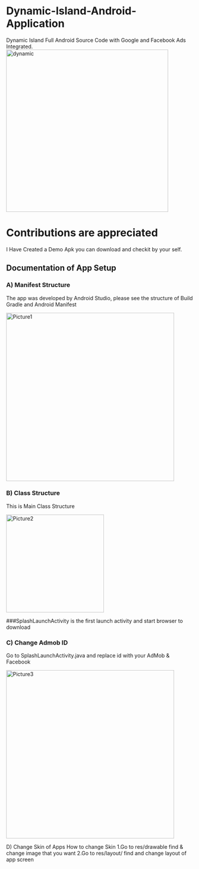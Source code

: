 # Dynamic-Island-Android-Application
 Dynamic Island Full Android Source Code with Google and Facebook Ads Integrated.
<img width="436" alt="dynamic" src="https://user-images.githubusercontent.com/73836896/198833120-0e0c055b-4495-4e82-8563-f7a9c3b2bb1b.png">

# Contributions are appreciated
I Have Created a Demo Apk you can download and checkit by your self.

## Documentation of App Setup


### A) Manifest Structure
The app was developed by Android Studio, please see the structure of Build Gradle and Android Manifest
 
<img width="452" alt="Picture1" src="https://user-images.githubusercontent.com/73836896/198833427-45dfce34-c1d4-4c27-836b-786ee89c5be2.png">


### B) Class Structure 
This is Main Class Structure
 
<img width="263" alt="Picture2" src="https://user-images.githubusercontent.com/73836896/198833431-1fa4b009-8d7a-4b45-b47f-94a7b7bf57f5.png">


###SplashLaunchActivity is the first launch activity and start browser to download



### C) Change Admob ID
Go to SplashLaunchActivity.java and replace id with your AdMob & Facebook


<img width="452" alt="Picture3" src="https://user-images.githubusercontent.com/73836896/198833436-60bfcf67-398e-45c0-b728-e17a8c959aa5.png">


D) Change Skin of Apps
How to change Skin
1.Go to res/drawable find & change image that you want
2.Go to res/layout/ find and change layout of app screen

